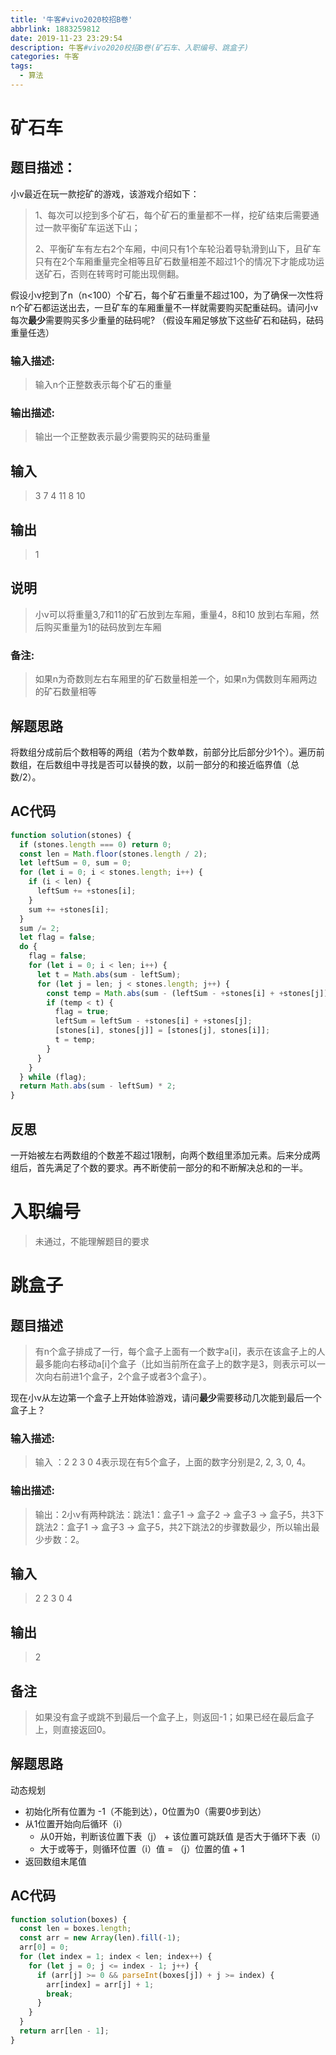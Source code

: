 ```yaml
---
title: '牛客#vivo2020校招B卷'
abbrlink: 1883259812
date: 2019-11-23 23:29:54
description: 牛客#vivo2020校招B卷(矿石车、入职编号、跳盒子)
categories: 牛客
tags:
  - 算法
---
```


# 矿石车

## 题目描述：

小v最近在玩一款挖矿的游戏，该游戏介绍如下：

> 1、每次可以挖到多个矿石，每个矿石的重量都不一样，挖矿结束后需要通过一款平衡矿车运送下山；
>
> 2、平衡矿车有左右2个车厢，中间只有1个车轮沿着导轨滑到山下，且矿车只有在2个车厢重量完全相等且矿石数量相差不超过1个的情况下才能成功运送矿石，否则在转弯时可能出现侧翻。

假设小v挖到了n（n<100）个矿石，每个矿石重量不超过100，为了确保一次性将n个矿石都运送出去，一旦矿车的车厢重量不一样就需要购买配重砝码。请问小v每次**最少**需要购买多少重量的砝码呢? （假设车厢足够放下这些矿石和砝码，砝码重量任选）

### **输入描述:**

> 输入n个正整数表示每个矿石的重量

### **输出描述:**

> 输出一个正整数表示最少需要购买的砝码重量

## 输入

> 3 7 4 11 8 10

## 输出

> 1

## 说明

> 小v可以将重量3,7和11的矿石放到左车厢，重量4，8和10 放到右车厢，然后购买重量为1的砝码放到左车厢

### 备注:

> 如果n为奇数则左右车厢里的矿石数量相差一个，如果n为偶数则车厢两边的矿石数量相等



## 解题思路

将数组分成前后个数相等的两组（若为个数单数，前部分比后部分少1个）。遍历前数组，在后数组中寻找是否可以替换的数，以前一部分的和接近临界值（总数/2）。

## AC代码

```javascript
function solution(stones) {
  if (stones.length === 0) return 0;
  const len = Math.floor(stones.length / 2);
  let leftSum = 0, sum = 0;
  for (let i = 0; i < stones.length; i++) {
    if (i < len) {
      leftSum += +stones[i];
    }
    sum += +stones[i];
  }
  sum /= 2;
  let flag = false;
  do {
    flag = false;
    for (let i = 0; i < len; i++) {
      let t = Math.abs(sum - leftSum);
      for (let j = len; j < stones.length; j++) {
        const temp = Math.abs(sum - (leftSum - +stones[i] + +stones[j]))
        if (temp < t) {
          flag = true;
          leftSum = leftSum - +stones[i] + +stones[j];
          [stones[i], stones[j]] = [stones[j], stones[i]];
          t = temp;
        }
      }
    }
  } while (flag);
  return Math.abs(sum - leftSum) * 2;
}
```

## 反思

​	一开始被左右两数组的个数差不超过1限制，向两个数组里添加元素。后来分成两组后，首先满足了个数的要求。再不断使前一部分的和不断解决总和的一半。

# 入职编号

> 未通过，不能理解题目的要求



#  跳盒子 

## 题目描述

> ​     有n个盒子排成了一行，每个盒子上面有一个数字a[i]，表示在该盒子上的人最多能向右移动a[i]个盒子（比如当前所在盒子上的数字是3，则表示可以一次向右前进1个盒子，2个盒子或者3个盒子）。  

  现在小v从左边第一个盒子上开始体验游戏，请问**最少**需要移动几次能到最后一个盒子上？

### **输入描述:**

> 输入 ：2 2 3 0 4表示现在有5个盒子，上面的数字分别是2, 2, 3, 0, 4。

### **输出描述:**

> 输出：2小v有两种跳法：跳法1：盒子1 -> 盒子2 -> 盒子3 -> 盒子5，共3下跳法2：盒子1 -> 盒子3 -> 盒子5，共2下跳法2的步骤数最少，所以输出最少步数：2。

## 输入

> 2 2 3 0 4

## 输出

> 2

## 备注

> 如果没有盒子或跳不到最后一个盒子上，则返回-1；如果已经在最后盒子上，则直接返回0。

## 解题思路

动态规划

* 初始化所有位置为 -1（不能到达），0位置为0（需要0步到达）
* 从1位置开始向后循环（i）
  * 从0开始，判断该位置下表（j） + 该位置可跳跃值 是否大于循环下表（i）
  * 大于或等于，则循环位置（i）值 = （j）位置的值 + 1
* 返回数组末尾值

## AC代码

```javascript
function solution(boxes) {
  const len = boxes.length;
  const arr = new Array(len).fill(-1);
  arr[0] = 0;
  for (let index = 1; index < len; index++) {
    for (let j = 0; j <= index - 1; j++) {
      if (arr[j] >= 0 && parseInt(boxes[j]) + j >= index) {
        arr[index] = arr[j] + 1;
        break;
      }
    }
  }
  return arr[len - 1];
}
```

